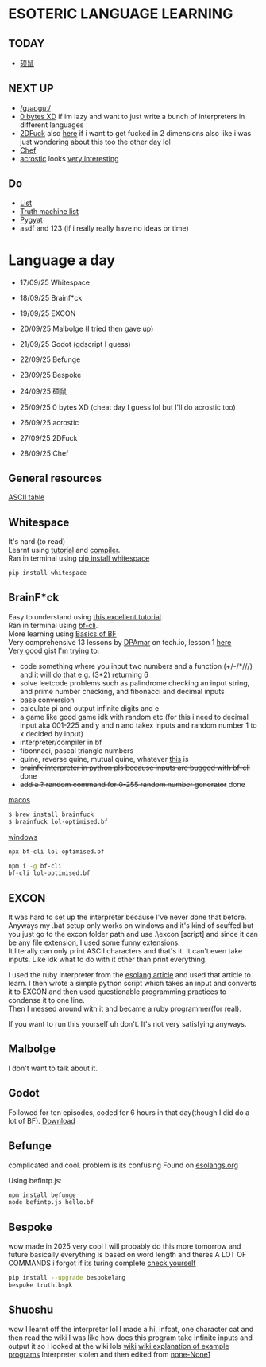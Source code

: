 # ESOTERIC LANGUAGE LEARNING

## TODAY
- [硕鼠](https://esolangs.org/wiki/%E7%A1%95%E9%BC%A0)

## NEXT UP
- [/gɹəʊguː/](https://esolangs.org/wiki//g%C9%B9%C9%99%CA%8Agu%CB%90/)
- [0 bytes XD](https://esolangs.org/wiki/0_bytes_XD) if im lazy and want to just write a bunch of interpreters in different languages
- [2DFuck](https://esolangs.org/wiki/2DFuck) also [here](https://gitlab.com/TheWastl/2DFuck) if i want to get fucked in 2 dimensions also like i was just wondering about this too the other day lol
- [Chef](https://esolangs.org/wiki/Chef)
- [acrostic](https://esolangs.org/wiki/Acrostic) looks [very interesting](https://github.com/Mercerenies/acrostic-lang)

## Do
- [List](https://esolangs.org/wiki/Esoteric_programming_language)
- [Truth machine list](https://esolangs.org/wiki/Truth-machine#-C++)  
- [Pygyat](https://github.com/shamith09/pygyat)  
- asdf and 123 (if i really really have no ideas or time)

# Language a day
- 17/09/25 Whitespace
- 18/09/25 Brainf*ck
- 19/09/25 EXCON
- 20/09/25 Malbolge (I tried then gave up)
- 21/09/25 Godot (gdscript I guess)
- 22/09/25 Befunge
- 23/09/25 Bespoke
- 24/09/25 硕鼠
  
- 25/09/25 0 bytes XD (cheat day I guess lol but I'll do acrostic too)
- 26/09/25 acrostic
- 27/09/25 2DFuck
- 28/09/25 Chef

## General resources
[ASCII table](https://www.ascii-code.com/)
    
## Whitespace 
It's hard (to read)   
Learnt using [tutorial](https://hackage.haskell.org/package/whitespace-0.4/src/docs/tutorial.html) and [compiler](https://naokikp.github.io/wsi/whitespace.html).  
Ran in terminal using [pip install whitespace](https://pypi.org/project/whitespace/)  
```bash
pip install whitespace
```

## BrainF*ck 
Easy to understand using [this excellent tutorial](https://saketupadhyay.medium.com/how-to-code-in-brainf-ck-without-losing-your-mind-6a8fd67b36b4).  
Ran in terminal using [bf-cli](https://github.com/aapzu/bf-cli).  
More learning using [Basics of BF](https://gist.github.com/roachhd/dce54bec8ba55fb17d3a)  
Very comprehensive 13 lessons by [DPAmar](https://tech.io/users/1962352/DPAmar) on tech.io, lesson 1 [here](https://tech.io/playgrounds/50426/getting-started-with-brainfuck/welcome)  
[Very good gist](https://gist.github.com/roachhd/dce54bec8ba55fb17d3a)
I'm trying to:  
- code something where you input two numbers and a function (+/-/*///) and it will do that e.g. (3\*2) returning 6
- solve leetcode problems such as palindrome checking an input string, and prime number checking, and fibonacci and decimal inputs
- base conversion
- calculate pi and output infinite digits and e 
- a game like good game idk with random etc (for this i need to decimal input aka 001-225 and y and n and takex inputs and random number 1 to x decided by input)
- interpreter/compiler in bf
- fibonnaci, pascal triangle numbers
- quine, reverse quine, mutual quine, whatever [this](https://codegolf.stackexchange.com/questions/63669/three-mutual-quines?rq=1) is 
- ~~brainfk interpreter in python pls because inputs are bugged with bf-cli~~ done
- ~~add a ? random command for 0-255 random number generator~~ done

[macos](https://formulae.brew.sh/formula/brainfuck)
```bash
$ brew install brainfuck
$ brainfuck lol-optimised.bf
```

[windows](https://github.com/aapzu/bf-cli)
```bash
npx bf-cli lol-optimised.bf

npm i -g bf-cli
bf-cli lol-optimised.bf
```

## EXCON
It was hard to set up the interpreter because I've never done that before. Anyways my .bat setup only works on windows and it's kind of scuffed but you just go to the excon folder path and use .\excon [script] and since it can be any file extension, I used some funny extensions.  
It literally can only print ASCII characters and that's it. It can't even take inputs. Like idk what to do with it other than print everything.  

I used the ruby interpreter from the [esolang article](https://esolangs.org/wiki/EXCON#Interpreter) and used that article to learn.
I then wrote a simple python script which takes an input and converts it to EXCON and then used questionable programming practices to condense it to one line.  
Then I messed around with it and became a ruby programmer(for real).

If you want to run this yourself uh don't. It's not very satisfying anyways.

## Malbolge
I don't want to talk about it.

## Godot
Followed for ten episodes, coded for 6 hours in that day(though I did do a lot of BF).
[Download](https://godotengine.org/download/)

## Befunge
complicated and cool. problem is its confusing
Found on [esolangs.org](https://esolangs.org/wiki/Befunge)

Using befintp.js:
```bash
npm install befunge
node befintp.js hello.bf
```

## Bespoke
wow made in 2025
very cool I will probably do this more tomorrow and future
basically everything is based on word length and theres A LOT OF COMMANDS
i forgot if its turing complete [check yourself](https://github.com/WinslowJosiah/bespokelang)

```bash
pip install --upgrade bespokelang
bespoke truth.bspk
```

## Shuoshu
wow I learnt off the interpreter lol
I made a hi, infcat, one character cat and then read the wiki
I was like how does this program take infinite inputs and output it so I looked at the wiki lols
[wiki](https://esolangs.org/wiki/%E7%A1%95%E9%BC%A0)
[wiki explanation of example programs](https://esolangs.org/wiki/A_brief_explaination_of_the_%E7%A1%95%E9%BC%A0_example_programs)
Interpreter stolen and then edited from [none-None1](https://github.com/none-None1/shuoshu/blob/main/shuoshu.py)
